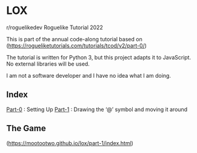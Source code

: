 # LOX
r/roguelikedev Roguelike Tutorial 2022

This is part of the annual code-along tutorial based on (https://rogueliketutorials.com/tutorials/tcod/v2/part-0/)

The tutorial is written for Python 3, but this project adapts it to JavaScript.  No external libraries will be used.

I am not a software developer and I have no idea what I am doing.

## Index
[Part-0](https://mootootwo.github.io/lox/part-0) : Setting Up
[Part-1](https://mootootwo.github.io/lox/part-1) : Drawing the ‘@’ symbol and moving it around

## The Game
(https://mootootwo.github.io/lox/part-1/index.html)